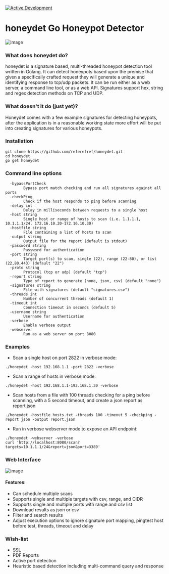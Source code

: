 [![Active Development](https://img.shields.io/badge/Maintenance%20Level-Actively%20Developed-brightgreen.svg)](https://gist.github.com/cheerfulstoic/d107229326a01ff0f333a1d3476e068d)

# honeydet Go Honeypot Detector
![image](https://github.com/referefref/honeydet/assets/56499429/563eacf3-8b3b-42d5-962a-bfc2e42f420f)

### What does honeydet do?

honeydet is a signature based, multi-threaded honeypot detection tool written in Golang.
It can detect honeypots based upon the premise that given a specifically crafted request they will generate a unique and identifying response to tcp/udp packets.
It can be run either as a web server, a command line tool, or as a web API.
Signatures support hex, string and regex detection methods on TCP and UDP.

### What doesn't it do (just yet)?

Honeydet comes with a few example signatures for detecting honeypots, after the application is in a reasonable working state more effort will be put into creating signatures for various honeypots.

### Installation
```
git clone https://github.com/referefref/honeydet.git
cd honeydet
go get honeydet
```

### Command line options
```
  -bypassPortCheck
    	Bypass port match checking and run all signatures against all ports
  -checkPing
    	Check if the host responds to ping before scanning
  -delay int
    	Delay in milliseconds between requests to a single host
  -host string
    	Single host or range of hosts to scan (i.e. 1.1.1.1, 10.1.1.1/24, 172.16.10.20-172.16.10.30)
  -hostfile string
    	File containing a list of hosts to scan
  -output string
    	Output file for the report (default is stdout)
  -password string
    	Password for authentication
  -port string
    	Target port(s) to scan, single (22), range (22-80), or list (22,80,443) (default "22")
  -proto string
    	Protocol (tcp or udp) (default "tcp")
  -report string
    	Type of report to generate (none, json, csv) (default "none")
  -signatures string
    	File with signatures (default "signatures.csv")
  -threads int
    	Number of concurrent threads (default 1)
  -timeout int
    	Connection timeout in seconds (default 5)
  -username string
    	Username for authentication
  -verbose
    	Enable verbose output
  -webserver
    	Run as a web server on port 8080
```
### Examples
* Scan a single host on port 2822 in verbose mode:
```
./honeydet -host 192.168.1.1 -port 2822 -verbose
```
* Scan a range of hosts in verbose mode:
```
./honeydet -host 192.168.1.1-192.168.1.30 -verbose
```
* Scan hosts from a file with 100 threads checking for a ping before scanning, with a 5 second timeout, and create a json report as report.json
```
./honeydet -hostfile hosts.txt -threads 100 -timeout 5 -checkping -report json -output report.json
```
* Run in verbose webserver mode to expose an API endpoint:
```
./honeydet -webserver -verbose
curl 'http://localhost:8080/scan?targets=10.1.1.1/24&report=json&port=3389'
```

### Web Interface
![image](https://github.com/referefref/honeydet/assets/56499429/7cab7ea7-470f-4bfc-b62f-bfe13657fc9f)

#### Features:
- Can schedule multiple scans
- Supports single and multiple targets with csv, range, and CIDR
- Supports single and multiple ports with range and csv list
- Download results as json or csv
- Filter and search results
- Adjust execution options to ignore signature port mapping, pingtest host before test, threads, timeout and delay


### Wish-list
* SSL
* PDF Reports
* Active port detection
* Heuristic based detection including multi-command query and response
